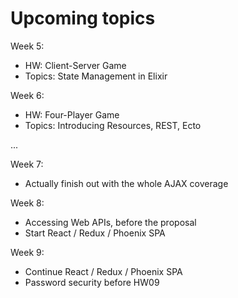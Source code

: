 
# Upcoming topics

Week 5:
 - HW: Client-Server Game
 - Topics: State Management in Elixir

Week 6:
 - HW: Four-Player Game
 - Topics: Introducing Resources, REST, Ecto

...

Week 7:

 - Actually finish out with the whole AJAX coverage

Week 8:

 - Accessing Web APIs, before the proposal
 - Start React / Redux / Phoenix SPA

Week 9:

 - Continue React / Redux / Phoenix SPA
 - Password security before HW09
